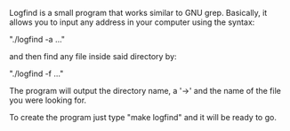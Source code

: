 Logfind is a small program that works similar to GNU grep. 
Basically, it allows you to input any address in your computer
using the syntax:

"./logfind -a <directory1> <directory2> ..."

and then find any file inside said directory by:

"./logfind -f <filename1> <filename2> ..."

The program will output the directory name, a '->' and the name of 
the file you were looking for.

To create the program just type "make logfind" and it will be ready
to go.
